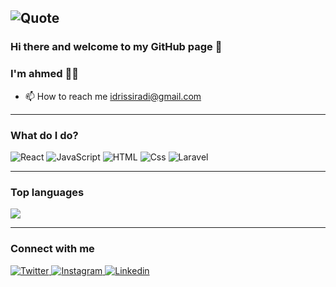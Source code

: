 ![Quote](https://github-readme-quotes.herokuapp.com/quote?theme=dark)
---
### Hi there and welcome to my GitHub page 👋
### I'm ahmed 👨‍💻
- 📫 How to reach me idrissiradi@gmail.com 
 
---

### What do I do?
<p>
  <img alt="React" src="https://img.shields.io/badge/React-61DAFB?logo=react&logoColor=white&style=for-the-badge" />
  <img alt="JavaScript" src="https://img.shields.io/badge/JavaScript-F7DF1E?logo=javascript&logoColor=white&style=for-the-badge" />
  <img alt="HTML" src="https://img.shields.io/badge/HTML-E34F26?logo=html5&logoColor=white&style=for-the-badge" />
  <img alt="Css" src="https://img.shields.io/badge/CSS-1572B6?logo=css3&logoColor=white&style=for-the-badge" />
  <img alt="Laravel" src="https://img.shields.io/badge/laravel-ff2d20?logo=laravel&logoColor=white&style=for-the-badge" />
</p>


---

### Top languages
<div>
<img
  src="https://github-readme-stats.vercel.app/api/top-langs/?username=idrissiradi"
/>
</div>

---

### Connect with me  
<p>
<a href="https://twitter.com/idrissiradi">
  <img
    alt="Twitter"
    src="https://img.shields.io/badge/Twitter-1DA1F2?logo=twitter&logoColor=white&style=for-the-badge"
  />
</a>
<a href="https://www.instagram.com/ahmed__idrissiradi_/">
  <img
    alt="Instagram"
    src="https://img.shields.io/badge/Instagram-E4405F?logo=instagram&logoColor=white&style=for-the-badge"
  />
</a>
<a href="https://www.linkedin.com/in/idrissi-radi-ahmed-b99953157/">
  <img
    alt="Linkedin"
    src="https://img.shields.io/badge/linkedin-0077B5?logo=linkedin&logoColor=white&style=for-the-badge"
  />
</a> 
</p>
